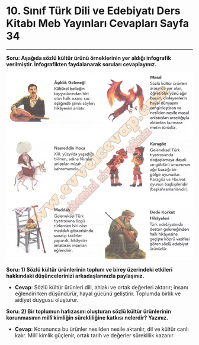 # 10. Sınıf Türk Dili ve Edebiyatı Ders Kitabı Meb Yayınları Cevapları Sayfa 34

---

**Soru: Aşağıda sözlü kültür ürünü örneklerinin yer aldığı infografik verilmiştir. İnfografikten faydalanarak soruları cevaplayınız.**

![Image 1](./image_1.webp)

**Soru: 1) Sözlü kültür ürünlerinin toplum ve birey üzerindeki etkileri hakkındaki düşüncelerinizi arkadaşlarınızla paylaşınız.**

-   **Cevap**: Sözlü kültür ürünleri dili, ahlakı ve ortak değerleri aktarır; insanı eğlendirirken düşündürür, hayal gücünü geliştirir. Toplumda birlik ve aidiyet duygusu oluşturur.

**Soru: 2) Bir toplumun hafızasını oluşturan sözlü kültür ürünlerinin korunmasının millî kimliğin sürekliliğine katkısı nelerdir? Yazınız.**

-   **Cevap**: Korununca bu ürünler nesilden nesile aktarılır, dil ve kültür canlı kalır. Millî kimlik güçlenir, ortak tarih ve değerler süreklilik kazanır.